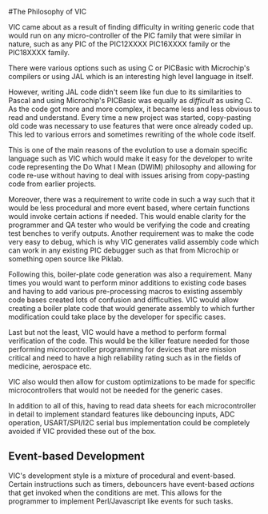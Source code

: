 #The Philosophy of VIC

VIC came about as a result of finding difficulty in writing generic code that
would run on any micro-controller of the PIC family that were similar in nature,
such as any PIC of the PIC12XXXX PIC16XXXX family or the PIC18XXXX family.

There were various options such as using C or PICBasic with Microchip's compilers or
using JAL which is an interesting high level language in itself.

However, writing JAL code didn't seem like fun due to its similarities to Pascal
and using Microchip's PICBasic was equally as _difficult_ as using C.
As the code got more and more complex, it became less and less obvious to read
and understand. Every time a new project was started, copy-pasting old code was
necessary to use features that were once already coded up. This led to various
errors and sometimes rewriting of the whole code itself.

This is one of the main reasons of the evolution to use a domain
specific language such as VIC which would make it easy for the developer to
write code representing the Do What I Mean (DWIM) philosophy and allowing for
code re-use without having to deal with issues arising from copy-pasting code
from earlier projects.

Moreover, there was a requirement to write code in such a way such that it would
be less procedural and more event based, where certain functions would invoke
certain actions if needed. This would enable clarity for the programmer and QA
tester who would be verifying the code and creating test benches to verify
outputs.
Another requirement was to make the code very easy to debug, which is why VIC
generates valid assembly code which can work in any existing PIC debugger such
as that from Microchip or something open source like Piklab.

Following this, boiler-plate code generation was also a requirement. Many times
you would want to perform minor additions to existing code bases and having to
add various pre-processing macros to existing assembly code bases created lots
of confusion and difficulties. VIC would allow creating a boiler plate code that
would generate assembly to which further modification could take place by the
developer for specific cases.

Last but not the least, VIC would have a method to perform formal verification
of the code. This would be the killer feature needed for those performing
microcontroller programming for devices that are mission critical and need to
have a high reliability rating such as in the fields of medicine, aerospace etc.

VIC also would then allow for custom optimizations to be made for specific
microcontrollers that would not be needed for the generic cases.

In addition to all of this, having to read data sheets for each microcontroller
in detail to implement standard features like debouncing inputs, ADC operation,
USART/SPI/I2C serial bus implementation could be completely avoided if VIC
provided these out of the box.

## Event-based Development

VIC's development style is a mixture of procedural and event-based. Certain
instructions such as timers, debouncers have event-based _actions_ that get
invoked when the conditions are met. This allows for the programmer to implement
Perl/Javascript like events for such tasks.

